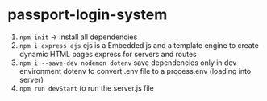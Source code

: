 # passport-login-system

1. `npm init` -> install all dependencies 
2. `npm i express ejs`
    ejs is a Embedded js and a template engine to create dynamic HTML pages 
    express for servers and routes
3. `npm i --save-dev nodemon dotenv`
    save dependencies only in dev environment 
    dotenv to convert .env file to a process.env (loading into server)
4. `npm run devStart` 
    to run the server.js file